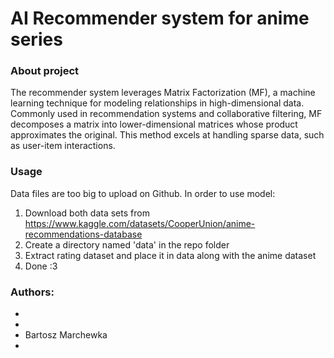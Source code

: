 # AI Recommender system for anime series

### About project

The recommender system leverages Matrix Factorization (MF), a machine learning technique for modeling relationships in high-dimensional data. Commonly used in recommendation systems and collaborative filtering, MF decomposes a matrix into lower-dimensional matrices whose product approximates the original. This method excels at handling sparse data, such as user-item interactions.

### Usage
Data files are too big to upload on Github. In order to use model:
1. Download both data sets from https://www.kaggle.com/datasets/CooperUnion/anime-recommendations-database
2. Create a directory named 'data' in the repo folder
3. Extract rating dataset and place it in data along with the anime dataset
4. Done :3

### Authors:
* 
*
* Bartosz Marchewka
*